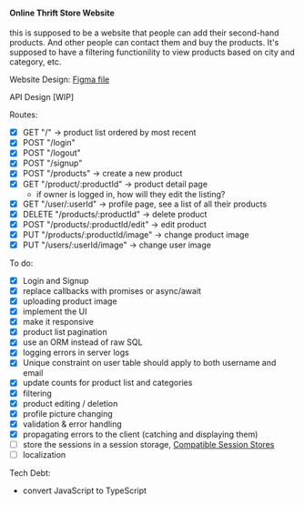 #### Online Thrift Store Website

this is supposed to be a website that people can add their second-hand products. And other people can contact them and buy the products. It's supposed to have a filtering functionility to view products based on city and category, etc.

Website Design:
[Figma file](https://www.figma.com/file/O0aK1iUPN4GSZW4q0DIo3O/online-thrift-store?node-id=0%3A1)

API Design [WIP]

Routes:

- [x] GET "/" -> product list ordered by most recent
- [x] POST "/login"
- [x] POST "/logout"
- [x] POST "/signup"
- [x] POST "/products" -> create a new product
- [x] GET "/product/:productId" -> product detail page
  - if owner is logged in, how will they edit the listing?
- [x] GET "/user/:userId" -> profile page, see a list of all their products
- [x] DELETE "/products/:productId" -> delete product
- [x] POST "/products/:productId/edit" -> edit product
- [x] PUT "/products/:productId/image" -> change product image
- [x] PUT "/users/:userId/image" -> change user image

To do:

- [x] Login and Signup
- [x] replace callbacks with promises or async/await
- [x] uploading product image
- [x] implement the UI
- [x] make it responsive
- [x] product list pagination
- [x] use an ORM instead of raw SQL
- [x] logging errors in server logs
- [x] Unique constraint on user table should apply to both username and email
- [x] update counts for product list and categories
- [x] filtering
- [x] product editing / deletion
- [x] profile picture changing
- [x] validation & error handling
- [x] propagating errors to the client (catching and displaying them)
- [ ] store the sessions in a session storage, [Compatible Session Stores](http://expressjs.com/en/resources/middleware/session.html#compatible-session-stores)
- [ ] localization

Tech Debt:

- convert JavaScript to TypeScript
